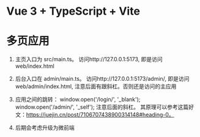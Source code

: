 # Vue 3 + TypeScript + Vite

# 多页应用

1. 主页入口为 src/main.ts。
   访问http://127.0.0.1:5173, 即是访问 web/index.html

2. 后台入口在 admin/main.ts。
   访问http://127.0.0.1:5173/admin/, 即是访问 web/admin/index.html, 注意后面有跟斜杠。否则还是访问的主应用

3. 应用之间的跳转：
   window.open('/login/', '\_blank');
   window.open('/admin/', '\_self');
   注意后面的斜杠。
   其原理可以参考这篇好文：https://juejin.cn/post/7106707438900314148#heading-0。

4. 后期会考虑升级为微前端
